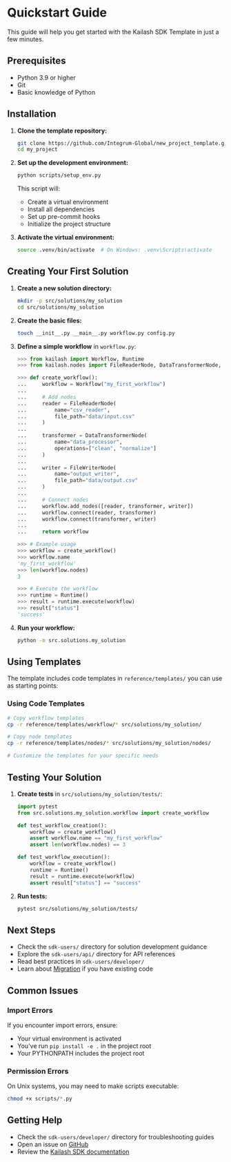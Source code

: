 # Quickstart Guide

This guide will help you get started with the Kailash SDK Template in just a few minutes.

## Prerequisites

- Python 3.9 or higher
- Git
- Basic knowledge of Python

## Installation

1. **Clone the template repository:**

   ```bash
   git clone https://github.com/Integrum-Global/new_project_template.git my_project
   cd my_project
   ```

2. **Set up the development environment:**

   ```bash
   python scripts/setup_env.py
   ```

   This script will:
   - Create a virtual environment
   - Install all dependencies
   - Set up pre-commit hooks
   - Initialize the project structure

3. **Activate the virtual environment:**

   ```bash
   source .venv/bin/activate  # On Windows: .venv\Scripts\activate
   ```

## Creating Your First Solution

1. **Create a new solution directory:**

   ```bash
   mkdir -p src/solutions/my_solution
   cd src/solutions/my_solution
   ```

2. **Create the basic files:**

   ```bash
   touch __init__.py __main__.py workflow.py config.py
   ```

3. **Define a simple workflow** in `workflow.py`:

   ```python
   >>> from kailash import Workflow, Runtime
   >>> from kailash.nodes import FileReaderNode, DataTransformerNode, FileWriterNode

   >>> def create_workflow():
   ...     workflow = Workflow("my_first_workflow")
   ...
   ...     # Add nodes
   ...     reader = FileReaderNode(
   ...         name="csv_reader",
   ...         file_path="data/input.csv"
   ...     )
   ...
   ...     transformer = DataTransformerNode(
   ...         name="data_processor",
   ...         operations=["clean", "normalize"]
   ...     )
   ...
   ...     writer = FileWriterNode(
   ...         name="output_writer",
   ...         file_path="data/output.csv"
   ...     )
   ...
   ...     # Connect nodes
   ...     workflow.add_nodes([reader, transformer, writer])
   ...     workflow.connect(reader, transformer)
   ...     workflow.connect(transformer, writer)
   ...
   ...     return workflow

   >>> # Example usage
   >>> workflow = create_workflow()
   >>> workflow.name
   'my_first_workflow'
   >>> len(workflow.nodes)
   3

   >>> # Execute the workflow
   >>> runtime = Runtime()
   >>> result = runtime.execute(workflow)
   >>> result["status"]
   'success'
   ```

4. **Run your workflow:**

   ```bash
   python -m src.solutions.my_solution
   ```

## Using Templates

The template includes code templates in `reference/templates/` you can use as starting points:

### Using Code Templates

```bash
# Copy workflow templates
cp -r reference/templates/workflow/* src/solutions/my_solution/

# Copy node templates
cp -r reference/templates/nodes/* src/solutions/my_solution/nodes/

# Customize the templates for your specific needs
```

## Testing Your Solution

1. **Create tests** in `src/solutions/my_solution/tests/`:

   ```python
   import pytest
   from src.solutions.my_solution.workflow import create_workflow

   def test_workflow_creation():
       workflow = create_workflow()
       assert workflow.name == "my_first_workflow"
       assert len(workflow.nodes) == 3

   def test_workflow_execution():
       workflow = create_workflow()
       runtime = Runtime()
       result = runtime.execute(workflow)
       assert result["status"] == "success"
   ```

2. **Run tests:**

   ```bash
   pytest src/solutions/my_solution/tests/
   ```

## Next Steps

- Check the ``sdk-users/`` directory for solution development guidance
- Explore the ``sdk-users/api/`` directory for API references
- Read best practices in ``sdk-users/developer/``
- Learn about [Migration](../migration/overview.md) if you have existing code

## Common Issues

### Import Errors

If you encounter import errors, ensure:
- Your virtual environment is activated
- You've run `pip install -e .` in the project root
- Your PYTHONPATH includes the project root

### Permission Errors

On Unix systems, you may need to make scripts executable:
```bash
chmod +x scripts/*.py
```

## Getting Help

- Check the ``sdk-users/developer/`` directory for troubleshooting guides
- Open an issue on [GitHub](https://github.com/Integrum-Global/new_project_template/issues)
- Review the [Kailash SDK documentation](https://kailash.readthedocs.io/)
